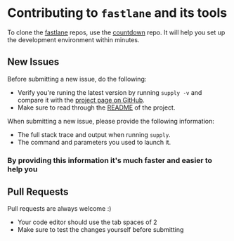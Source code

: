 # Contributing to `fastlane` and its tools

To clone the [fastlane](https://fastlane.tools) repos, use the [countdown](https://github.com/fastlane/countdown) repo. It will help you set up the development environment within minutes.

## New Issues

Before submitting a new issue, do the following:

- Verify you're runing the latest version by running `supply -v` and compare it with the [project page on GitHub](https://github.com/fastlane/supply).
- Make sure to read through the [README](https://github.com/fastlane/supply) of the project.


When submitting a new issue, please provide the following information:

- The full stack trace and output when running `supply`.
- The command and parameters you used to launch it.

### By providing this information it's much faster and easier to help you


## Pull Requests

Pull requests are always welcome :) 

- Your code editor should use the tab spaces of 2
- Make sure to test the changes yourself before submitting
